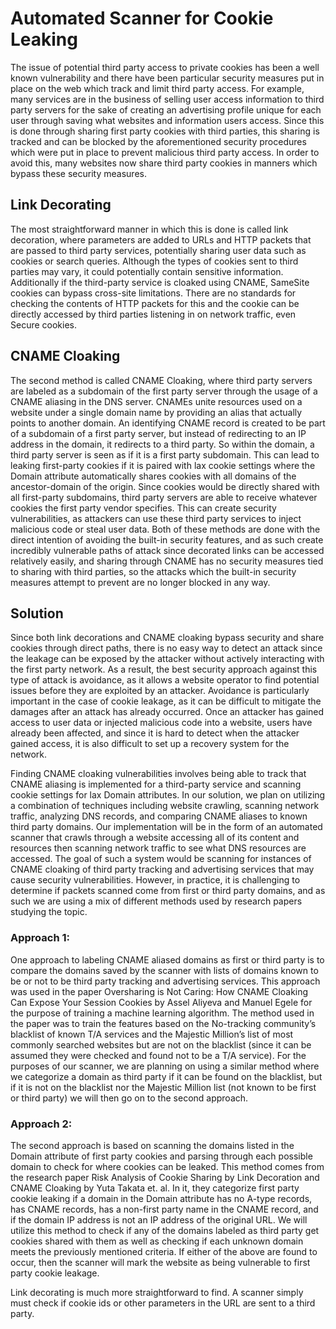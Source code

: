 # Automated Scanner for Cookie Leaking

The issue of potential third party access to private cookies has been a well known vulnerability and there have been particular security measures put in place on the web which track and limit third party access. For example, many services are in the business of selling user access information to third party servers for the sake of creating an advertising profile unique for each user through saving what websites and information users access. Since this is done through sharing first party cookies with third parties, this sharing is tracked and can be blocked by the aforementioned security procedures which were put in place to prevent malicious third party access. In order to avoid this, many websites now share third party cookies in manners which bypass these security measures.

## Link Decorating
The most straightforward manner in which this is done is called link decoration, where parameters are added to URLs and HTTP packets that are passed to third party services, potentially sharing user data such as cookies or search queries. Although the types of cookies sent to third parties may vary, it could potentially contain sensitive information. Additionally if the third-party service is cloaked using CNAME, SameSite cookies can bypass cross-site limitations. There are no standards for checking the contents of HTTP packets for this and the cookie can be directly accessed by third parties listening in on network traffic, even Secure cookies. 

## CNAME Cloaking
The second method is called CNAME Cloaking, where third party servers are labeled as a subdomain of the first party server through the usage of a CNAME aliasing in the DNS server. CNAMEs unite resources used on a website under a single domain name by providing an alias that actually points to another domain. An identifying CNAME record is created to be part of a subdomain of a first party server, but instead of redirecting to an IP address in the domain, it redirects to a third party. So within the domain, a third party server is seen as if it is a first party subdomain. This can lead to leaking first-party cookies if it is paired with lax cookie settings where the Domain attribute automatically shares cookies with all domains of the ancestor-domain of the origin. Since cookies would be directly shared with all first-party subdomains, third party servers are able to receive whatever cookies the first party vendor specifies. This can create security vulnerabilities, as attackers can use these third party services to inject malicious code or steal user data.
Both of these methods are done with the direct intention of avoiding the built-in security features, and as such create incredibly vulnerable paths of attack since decorated links can be accessed relatively easily, and sharing through CNAME has no security measures tied to sharing with third parties, so the attacks which the built-in security measures attempt to prevent are no longer blocked in any way.

## Solution

Since both link decorations and CNAME cloaking bypass security and share cookies through direct paths, there is no easy way to detect an attack since the leakage can be exposed by the attacker without actively interacting with the first party network. As a result,  the best security approach against this type of attack is avoidance, as it allows a website operator to find potential issues before they are exploited by an attacker. Avoidance is particularly important in the case of cookie leakage, as it can be difficult to mitigate the damages after an attack has already occurred. Once an attacker has gained access to user data or injected malicious code into a website, users have already been affected, and since it is hard to detect when the attacker gained access, it is also difficult to set up a recovery system for the network. 

Finding CNAME cloaking vulnerabilities involves being able to track that CNAME aliasing is implemented for a third-party service and scanning cookie settings for lax Domain attributes. In our solution, we plan on utilizing a combination of techniques including website crawling, scanning network traffic, analyzing DNS records, and comparing CNAME aliases to known third party domains. Our implementation will be in the form of an automated scanner that crawls through a website accessing all of its content and resources then scanning network traffic to see what DNS resources are accessed. The goal of such a system would be scanning for instances of CNAME cloaking of third party tracking and advertising services that may cause security vulnerabilities. However, in practice, it is challenging to determine if packets scanned come from first or third party domains, and as such we are using a mix of different methods used by research papers studying the topic.

### Approach 1:
One approach to labeling CNAME aliased domains as first or third party is to compare the domains saved by the scanner with lists of domains known to be or not to be third party tracking and advertising services. This approach was used in the paper Oversharing is Not Caring: How CNAME Cloaking Can Expose Your Session Cookies by Assel Aliyeva and Manuel Egele for the purpose of training a machine learning algorithm. The method used in the paper was to train the features based on the No-tracking community’s blacklist of known T/A services and the Majestic Million’s list of most commonly searched websites but are not on the blacklist (since it can be assumed they were checked and found not to be a T/A service). For the purposes of our scanner, we are planning on using a similar method where we categorize a domain as third party if it can be found on the blacklist, but if it is not on the blacklist nor the Majestic Million list (not known to be first or third party) we will then go on to the second approach.

### Approach 2:
The second approach is based on scanning the domains listed in the Domain attribute of first party cookies and parsing through each possible domain to check for where cookies can be leaked. This method comes from the research paper Risk Analysis of Cookie Sharing by Link Decoration and CNAME Cloaking by Yuta Takata et. al. In it, they categorize first party cookie leaking if a domain in the Domain attribute has no A-type records, has CNAME records, has a non-first party name in the CNAME record, and if the domain IP address is not an IP address of the original URL. We will utilize this method to check if any of the domains labeled as third party get cookies shared with them as well as checking if each unknown domain meets the previously mentioned criteria. If either of the above are found to occur, then the scanner will mark the website as being vulnerable to first party cookie leakage.

Link decorating is much more straightforward to find. A scanner simply must check if cookie ids or other parameters in the URL are sent to a third party.


